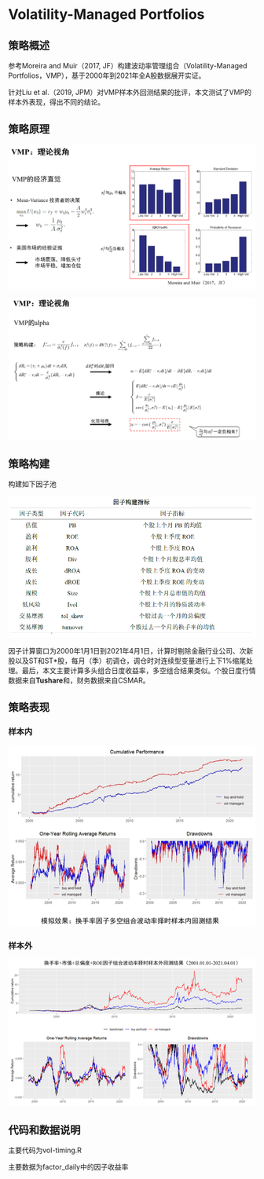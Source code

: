 # Volatility-Managed Portfolios


## 策略概述

参考Moreira and Muir（2017, JF）构建波动率管理组合（Volatility-Managed Portfolios，VMP），基于2000年到2021年全A股数据展开实证。

针对Liu et al.（2019, JPM）对VMP样本外回测结果的批评，本文测试了VMP的样本外表现，得出不同的结论。

## 策略原理

![image-20210705153502682](README.assets/image-20210705153502682.png)

![image-20210705153514603](README.assets/image-20210705153514603.png)



## 策略构建

构建如下因子池

![image-20210705153619153](README.assets/image-20210705153619153.png)

因子计算窗口为2000年1月1日到2021年4月1日，计算时剔除金融行业公司、次新股以及ST和ST*股，每月（季）初调仓，调仓时对连续型变量进行上下1%缩尾处理。最后，本文主要计算多头组合日度收益率，多空组合结果类似。个股日度行情数据来自**Tushare**和，财务数据来自CSMAR。

## 策略表现

### 样本内

![image-20210705153740122](README.assets/image-20210705153740122.png)

### 样本外

![image-20210705153752524](README.assets/image-20210705153752524.png)

## 代码和数据说明

主要代码为vol-timing.R

主要数据为factor_daily中的因子收益率
